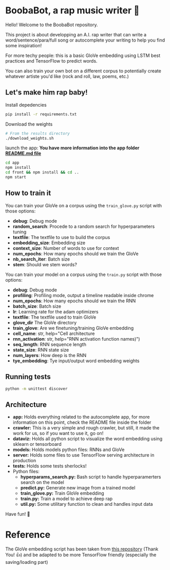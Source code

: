 # BoobaBot, a rap music writer :pencil:
Hello! Welcome to the BoobaBot repository. 

This project is about developping an A.I. rap writer that can write a word/sentence/para/full song or autocomplete your writing to help you find some inspiration!

For more techy people: this is a basic GloVe embedding using LSTM best practices and TensorFlow to predict words.

You can also train your own bot on a different corpus to potentially create whatever artiste you'd like (rock and roll, law, poems, etc.)

## Let's make him rap baby!
Install depedencies
```bash
pip install -r requirements.txt
```

Download the weights
```bash
# From the results directory
./download_weights.sh
```
launch the app:
**You have more information into the app folder [README.md file](app/README.md)**
```bash
cd app
npm install
cd front && npm install && cd ..
npm start
```

## How to train it
You can train your GloVe on a corpus using the `train_glove.py` script with those options:
- **debug**: Debug mode
- **random_search**: Procede to a random search for hyperparameters tuning
- **textfile**: The textfile to use to build the corpus
- **embedding_size**: Embedding size
- **context_size**: Number of words to use for context
- **num_epochs**: How many epochs should we train the GloVe
- **nb_search_iter**: Batch size
- **stem**: Should we stem words?

You can train your model on a corpus using the `train.py` script with those options:
- **debug**: Debug mode
- **profiling**: Profiling mode, output a timeline readable inside chrome
- **num_epochs**: How many epochs should we train the RNN
- **batch_size**: Batch size
- **lr**: Learning rate for the adam optimizers
- **textfile**: The textfile used to train GloVe
- **glove_dir** The GloVe directory
- **train_glove**: Are we finetuning/training GloVe embedding
- **cell_name**: str, help="Cell architecture
- **rnn_activation**: str, help="RNN activation function names)")
- **seq_length**: RNN sequence length
- **state_size**: RNN state size
- **num_layers**: How deep is the RNN
- **tye_embedding**: Tye input/output word embedding weights 

## Running tests
```bash
python -m unittest discover
```

## Architecture
- **app:** Holds everything related to the autocomplete app, for more information on this point, check the README file inside the folder
- **crawler:** This is a very simple and rough crawler, but still, it made the work for us, so if you want to use it, go on!
- **dataviz:** Holds all python script to visualize the word embedding using sklearn or tensorboard
- **models:** Holds models python files: RNNs and GloVe
- **server:** Holds some files to use TensorFlow serving architecture in production
- **tests:** Holds some tests sherlocks!
- Python files:
  - **hyperparams_search.py:** Bash script to handle hyperparamerters search on the model 
  - **predict.py:** Generate new image from a trained model
  - **train_glove.py:** Train GloVe embedding
  - **train.py:** Train a model to achieve deep rap
  - **util.py:** Some utilitary function to clean and handles input data

Have fun! :beers:

# Reference
The GloVe embedding script has been taken from [this repository](https://github.com/GradySimon/tensorflow-glove) (Thank You! :thumbsup:) and be adapted to be more TensorFlow friendly (especially the saving/loading part)